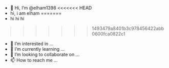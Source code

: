 - 👋 Hi, I’m @elham1398
<<<<<<< HEAD
- hi, i am elham
=======
- hi hi hi
>>>>>>> 1493479a8401b3c978456422abb0600fca0822c1
- 👀 I’m interested in ...
- 🌱 I’m currently learning ...
- 💞️ I’m looking to collaborate on ...
- 📫 How to reach me ...

<!---
elham1398/elham1398 is a ✨ special ✨ repository because its `README.md` (this file) appears on your GitHub profile.
You can click the Preview link to take a look at your changes.
--->
